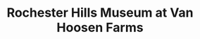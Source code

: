 ---
layout: repo
title: "Rochester Hills Museum at Van Hoosen Farms"
id: 4320
permalink: repos/4320/
---